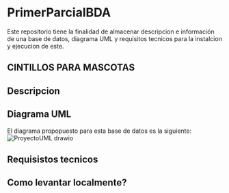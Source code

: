 # PrimerParcialBDA
Este repositorio tiene la finalidad de almacenar descripcion e información de una base de datos, diagrama UML y requisitos tecnicos para la instalcion y ejecucion de este. 

## CINTILLOS PARA MASCOTAS

## Descripcion

## Diagrama UML
El diagrama propopuesto para esta base de datos es la siguiente:
![ProyectoUML drawio](https://github.com/Cami7102/PrimerParcialBDA/assets/80707476/25ee545a-331b-447f-b811-65ce545d4e86)

## Requisistos tecnicos

## Como levantar localmente?
